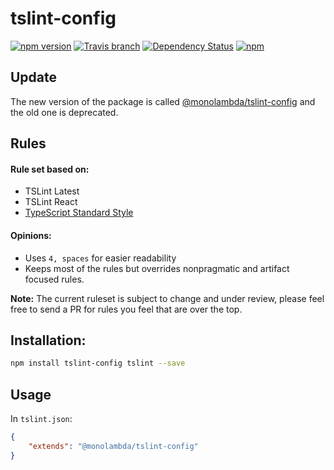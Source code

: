 # tslint-config
[![npm version](https://img.shields.io/npm/v/@monolambda/tslint-config.svg)](https://www.npmjs.com/package/@monolambda/tslint-config)
[![Travis branch](https://img.shields.io/travis/monolambda/tslint-config-monolambda/master.svg)](https://travis-ci.org/monolambda/tslint-config-monolambda.svg?branch=master)
[![Dependency Status](https://gemnasium.com/badges/github.com/monolambda/tslint-config.svg)](https://gemnasium.com/github.com/monolambda/tslint-config)
[![npm](https://img.shields.io/npm/dt/@monolambda/tslint-config.svg)](https://www.npmjs.com/package/@monolambda/tslint-config)

## Update

The new version of the package is called [@monolambda/tslint-config](https://www.npmjs.com/package/@monolambda/tslint-config) and the old one is deprecated.

## Rules

#### Rule set based on:
- TSLint Latest
- TSLint React
- [TypeScript Standard Style](https://github.com/blakeembrey/tslint-config-standard)

#### Opinions:
- Uses `4, spaces` for easier readability
- Keeps most of the rules but overrides nonpragmatic and artifact focused rules.

**Note:** The current ruleset is subject to change and under review, please feel free to send a PR for rules you feel that are over the top.

## Installation:
```sh
npm install tslint-config tslint --save
``` 
## Usage
In `tslint.json`:

```json
{
    "extends": "@monolambda/tslint-config"
}
```
